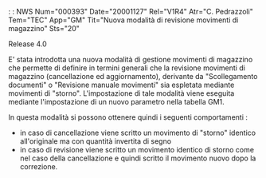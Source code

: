  :  : NWS Num="000393" Date="20001127" Rel="V1R4" Atr="C. Pedrazzoli" Tem="TEC" App="GM" Tit="Nuova modalità di revisione movimenti di magazzino" Sts="20"

Release 4.0

E' stata introdotta una nuova modalità di gestione movimenti di magazzino che permette di definire
in termini generali che la revisione movimenti di magazzino (cancellazione ed aggiornamento), derivante da "Scollegamento documenti" o "Revisione manuale movimenti" sia espletata mediante movimenti di "storno".
L'impostazione di tale modalità viene eseguita mediante l'impostazione di un nuovo parametro nella
tabella GM1.

In questa modalità si possono ottenere quindi i seguenti comportamenti : 
   -  in caso di cancellazione viene scritto un movimento di "storno" identico all'originale       ma con quantità invertita di segno
   -  in caso di revisione viene scritto un movimento identico di storno come nel caso della       cancellazione e quindi scritto il movimento nuovo dopo la correzione.



